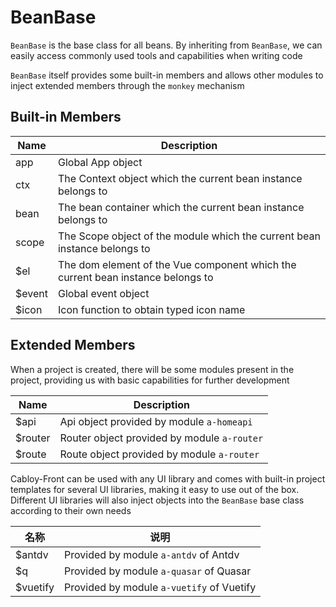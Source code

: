 # BeanBase

`BeanBase` is the base class for all beans. By inheriting from `BeanBase`, we can easily access commonly used tools and capabilities when writing code

`BeanBase` itself provides some built-in members and allows other modules to inject extended members through the `monkey` mechanism

## Built-in Members

| Name   | Description                                                                     |
| ------ | ------------------------------------------------------------------------------- |
| app    | Global App object                                                               |
| ctx    | The Context object which the current bean instance belongs to                   |
| bean   | The bean container which the current bean instance belongs to                   |
| scope  | The Scope object of the module which the current bean instance belongs to       |
| $el    | The dom element of the Vue component which the current bean instance belongs to |
| $event | Global event object                                                             |
| $icon  | Icon function to obtain typed icon name                                         |

## Extended Members

When a project is created, there will be some modules present in the project, providing us with basic capabilities for further development

| Name    | Description                                 |
| ------- | ------------------------------------------- |
| $api    | Api object provided by module `a-homeapi`   |
| $router | Router object provided by module `a-router` |
| $route  | Route object provided by module `a-router`  |

Cabloy-Front can be used with any UI library and comes with built-in project templates for several UI libraries, making it easy to use out of the box. Different UI libraries will also inject objects into the `BeanBase` base class according to their own needs

| 名称     | 说明                                      |
| -------- | ----------------------------------------- |
| $antdv   | Provided by module `a-antdv` of Antdv     |
| $q       | Provided by module `a-quasar` of Quasar   |
| $vuetify | Provided by module `a-vuetify` of Vuetify |
